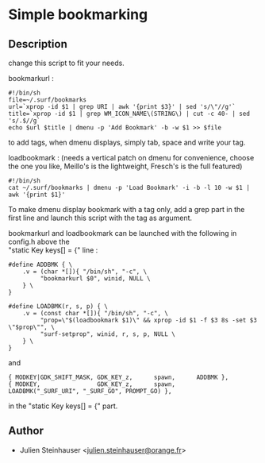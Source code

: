 Simple bookmarking
==================

Description
-----------

change this script to fit your needs.

bookmarkurl :

	#!/bin/sh
	file=~/.surf/bookmarks
	url=`xprop -id $1 | grep URI | awk '{print $3}' | sed 's/\"//g'`
	title=`xprop -id $1 | grep WM_ICON_NAME\(STRING\) | cut -c 40- | sed 's/.$//g`
	echo $url $title | dmenu -p 'Add Bookmark' -b -w $1 >> $file
 
to add tags, when dmenu displays, simply tab, space and write your tag.
  
  

loadbookmark :
(needs a vertical patch on dmenu for convenience, choose the one you like,
Meillo's is the lightweight, Fresch's is the full featured)

	#!/bin/sh
	cat ~/.surf/bookmarks | dmenu -p 'Load Bookmark' -i -b -l 10 -w $1 | awk '{print $1}'

To make dmenu display bookmark with a tag only, add a grep part in the
first line and launch this script with the tag as argument.

bookmarkurl and loadbookmark can be launched with the following in config.h above the  
"static Key keys[] = {" line :

	#define ADDBMK { \
		.v = (char *[]){ "/bin/sh", "-c", \
		     "bookmarkurl $0", winid, NULL \
		} \
	}

	#define LOADBMK(r, s, p) { \
		.v = (const char *[]){ "/bin/sh", "-c", \
		     "prop=\"$(loadbookmark $1)\" && xprop -id $1 -f $3 8s -set $3 \"$prop\"", \
		     "surf-setprop", winid, r, s, p, NULL \
		} \
	}
and

	{ MODKEY|GDK_SHIFT_MASK, GDK_KEY_z,      spawn,      ADDBMK },
	{ MODKEY,                GDK_KEY_z,      spawn,      LOADBMK("_SURF_URI", "_SURF_GO", PROMPT_GO) },

in the "static Key keys[] = {" part.

 
Author
------
- Julien Steinhauser <[julien.steinhauser@orange.fr](mailto:julien.steinhauser@orange.fr)>
